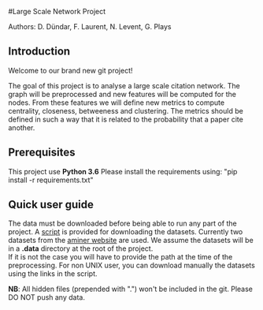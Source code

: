 #Large Scale Network Project

Authors: D. Dündar, F. Laurent, N. Levent, G. Plays

## Introduction

Welcome to our brand new git project!

The goal of this project is to analyse a large scale citation network.
The graph will be preprocessed and new features will be computed for the nodes.
From these features we will define new metrics to compute centrality, closeness, betweeness and clustering.
The metrics should be defined in such a way that it is related to the probability that a paper cite another.

## Prerequisites

This project use __Python 3.6__
Please install the requirements using:
"pip install -r requirements.txt"


## Quick user guide

The data must be downloaded before being able to run any part of the project.
A [script](downloadData.sh) is provided for downloading the datasets.
Currently two datasets from the [aminer website](https://aminer.org/citation) are used.
We assume the datasets will be in a __.data__ directory at the root of the project. \
If it is not the case you will have to provide the path at the time of the preprocessing.
For non UNIX user, you can download manually the datasets using the links in the script.

__NB__: All hidden files (prepended with ".") won't be included in the git. Please DO NOT push any data.

